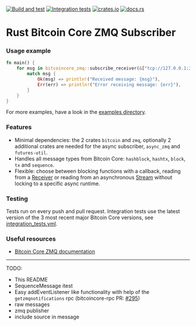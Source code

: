 [![Build and test](https://github.com/antonilol/rust-bitcoincore-zmq/actions/workflows/build_and_test.yml/badge.svg)](https://github.com/antonilol/rust-bitcoincore-zmq/actions/workflows/build_and_test.yml)
[![Integration tests](https://github.com/antonilol/rust-bitcoincore-zmq/actions/workflows/integration_tests.yml/badge.svg)](https://github.com/antonilol/rust-bitcoincore-zmq/actions/workflows/integration_tests.yml)
[![crates.io](https://img.shields.io/crates/v/bitcoincore-zmq.svg)](https://crates.io/crates/bitcoincore-zmq)
[![docs.rs](https://docs.rs/bitcoincore-zmq/badge.svg)](https://docs.rs/bitcoincore-zmq)

# Rust Bitcoin Core ZMQ Subscriber

### Usage example

```rust
fn main() {
    for msg in bitcoincore_zmq::subscribe_receiver(&["tcp://127.0.0.1:28359"]).unwrap() {
        match msg {
            Ok(msg) => println!("Received message: {msg}"),
            Err(err) => println!("Error receiving message: {err}"),
        }
    }
}
```

For more examples, have a look in the [examples directory](examples).

### Features

- Minimal dependencies: the 2 crates `bitcoin` and `zmq`, optionally 2 additional crates are needed for the async subscriber, `async_zmq` and `futures-util`.
- Handles all message types from Bitcoin Core: `hashblock`, `hashtx`, `block`, `tx` and `sequence`.
- Flexible: choose between blocking functions with a callback, reading from a [Receiver](https://doc.rust-lang.org/std/sync/mpsc/struct.Receiver.html) or reading from an asynchronous [Stream](https://docs.rs/futures-core/latest/futures_core/stream/trait.Stream.html) without locking to a specific async runtime.

### Testing

Tests run on every push and pull request.
Integration tests use the latest version of the 3 most recent major Bitcoin Core versions, see [integration_tests.yml](.github/workflows/integration_tests.yml#L19-L21).

### Useful resources

- [Bitcoin Core ZMQ documentation](https://github.com/bitcoin/bitcoin/blob/master/doc/zmq.md)

---

TODO:
- This README
- SequenceMessage itest
- Easy addEventListener like functionality with help of the `getzmqnotifications` rpc (bitcoincore-rpc PR: [#295](https://github.com/rust-bitcoin/rust-bitcoincore-rpc/pull/295))
- raw messages
- zmq publisher
- include source in message
